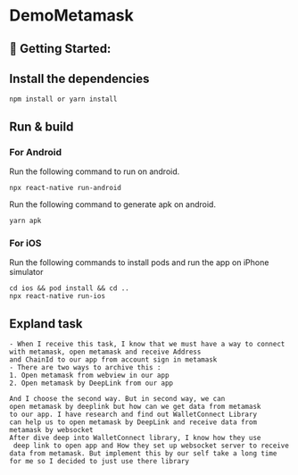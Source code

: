# DemoMetamask
## 🚀 Getting Started:

## Install the dependencies 
```
npm install or yarn install
```
## Run & build
### For Android

Run the following command to run on android.

``` 
npx react-native run-android
```
Run the following command to generate apk on android.
```
yarn apk
```

### For iOS

Run the following commands to install pods and run the app on iPhone simulator

``` 
cd ios && pod install && cd ..
npx react-native run-ios
```
## Expland task
```
- When I receive this task, I know that we must have a way to connect with metamask, open metamask and receive Address 
and ChainId to our app from account sign in metamask
- There are two ways to archive this : 
1. Open metamask from webview in our app
2. Open metamask by DeepLink from our app

And I choose the second way. But in second way, we can 
open metamask by deeplink but how can we get data from metamask
to our app. I have research and find out WalletConnect Library 
can help us to open metamask by DeepLink and receive data from
metamask by websocket
After dive deep into WalletConnect library, I know how they use
 deep link to open app and How they set up websocket server to receive
data from metamask. But implement this by our self take a long time 
for me so I decided to just use there library

